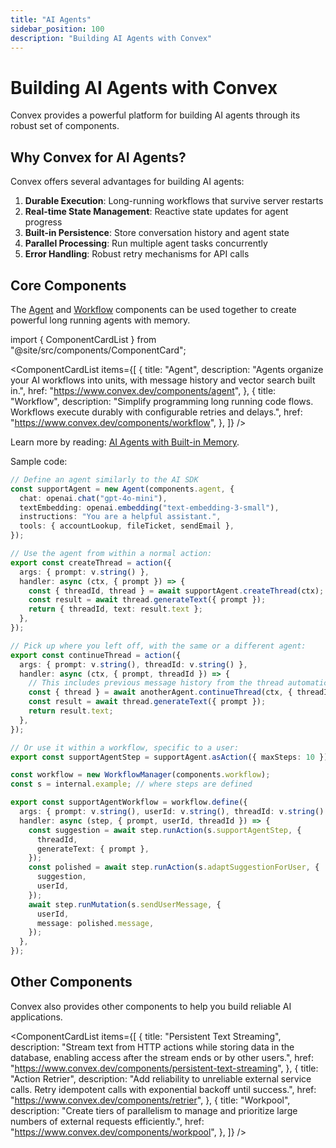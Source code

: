 ```yaml
---
title: "AI Agents"
sidebar_position: 100
description: "Building AI Agents with Convex"
---
```


# Building AI Agents with Convex

Convex provides a powerful platform for building AI agents through its robust
set of components.

## Why Convex for AI Agents?

Convex offers several advantages for building AI agents:

1. **Durable Execution**: Long-running workflows that survive server restarts
2. **Real-time State Management**: Reactive state updates for agent progress
3. **Built-in Persistence**: Store conversation history and agent state
4. **Parallel Processing**: Run multiple agent tasks concurrently
5. **Error Handling**: Robust retry mechanisms for API calls

## Core Components

The [Agent](https://www.convex.dev/components/agent) and
[Workflow](https://www.convex.dev/components/workflow) components can be used
together to create powerful long running agents with memory.

import { ComponentCardList } from "@site/src/components/ComponentCard";

<ComponentCardList
  items={[
    {
      title: "Agent",
      description:
        "Agents organize your AI workflows into units, with message history and vector search built in.",
      href: "https://www.convex.dev/components/agent",
    },
    {
      title: "Workflow",
      description:
        "Simplify programming long running code flows. Workflows execute durably with configurable retries and delays.",
      href: "https://www.convex.dev/components/workflow",
    },
  ]}
/>

Learn more by reading:
[AI Agents with Built-in Memory](https://stack.convex.dev/ai-agents).

Sample code:

```typescript
// Define an agent similarly to the AI SDK
const supportAgent = new Agent(components.agent, {
  chat: openai.chat("gpt-4o-mini"),
  textEmbedding: openai.embedding("text-embedding-3-small"),
  instructions: "You are a helpful assistant.",
  tools: { accountLookup, fileTicket, sendEmail },
});

// Use the agent from within a normal action:
export const createThread = action({
  args: { prompt: v.string() },
  handler: async (ctx, { prompt }) => {
    const { threadId, thread } = await supportAgent.createThread(ctx);
    const result = await thread.generateText({ prompt });
    return { threadId, text: result.text };
  },
});

// Pick up where you left off, with the same or a different agent:
export const continueThread = action({
  args: { prompt: v.string(), threadId: v.string() },
  handler: async (ctx, { prompt, threadId }) => {
    // This includes previous message history from the thread automatically.
    const { thread } = await anotherAgent.continueThread(ctx, { threadId });
    const result = await thread.generateText({ prompt });
    return result.text;
  },
});

// Or use it within a workflow, specific to a user:
export const supportAgentStep = supportAgent.asAction({ maxSteps: 10 });

const workflow = new WorkflowManager(components.workflow);
const s = internal.example; // where steps are defined

export const supportAgentWorkflow = workflow.define({
  args: { prompt: v.string(), userId: v.string(), threadId: v.string() },
  handler: async (step, { prompt, userId, threadId }) => {
    const suggestion = await step.runAction(s.supportAgentStep, {
      threadId,
      generateText: { prompt },
    });
    const polished = await step.runAction(s.adaptSuggestionForUser, {
      suggestion,
      userId,
    });
    await step.runMutation(s.sendUserMessage, {
      userId,
      message: polished.message,
    });
  },
});
```

## Other Components

Convex also provides other components to help you build reliable AI
applications.

<ComponentCardList
  items={[
    {
      title: "Persistent Text Streaming",
      description:
        "Stream text from HTTP actions while storing data in the database, enabling access after the stream ends or by other users.",
      href: "https://www.convex.dev/components/persistent-text-streaming",
    },
    {
      title: "Action Retrier",
      description:
        "Add reliability to unreliable external service calls. Retry idempotent calls with exponential backoff until success.",
      href: "https://www.convex.dev/components/retrier",
    },
    {
      title: "Workpool",
      description:
        "Create tiers of parallelism to manage and prioritize large numbers of external requests efficiently.",
      href: "https://www.convex.dev/components/workpool",
    },
  ]}
/>
